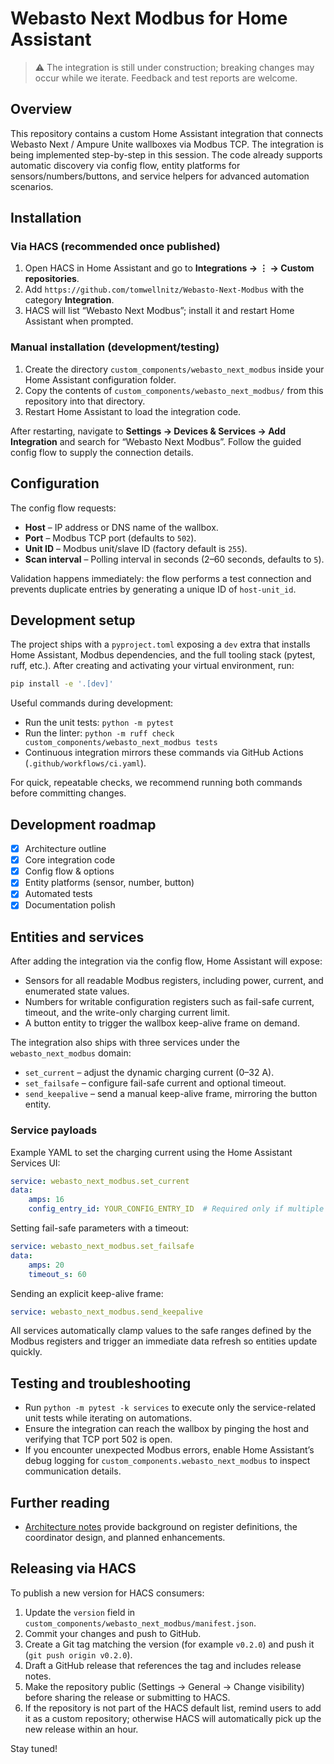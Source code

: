 # Webasto Next Modbus for Home Assistant

> ⚠️ The integration is still under construction; breaking changes may occur while we iterate. Feedback and test reports are welcome.

## Overview

This repository contains a custom Home Assistant integration that connects Webasto Next / Ampure Unite wallboxes via Modbus TCP. The integration is being implemented step-by-step in this session. The code already supports automatic discovery via config flow, entity platforms for sensors/numbers/buttons, and service helpers for advanced automation scenarios.

## Installation

### Via HACS (recommended once published)

1. Open HACS in Home Assistant and go to **Integrations → ⋮ → Custom repositories**.
2. Add `https://github.com/tomwellnitz/Webasto-Next-Modbus` with the category **Integration**.
3. HACS will list “Webasto Next Modbus”; install it and restart Home Assistant when prompted.

### Manual installation (development/testing)

1. Create the directory `custom_components/webasto_next_modbus` inside your Home Assistant configuration folder.
2. Copy the contents of `custom_components/webasto_next_modbus/` from this repository into that directory.
3. Restart Home Assistant to load the integration code.

After restarting, navigate to **Settings → Devices & Services → Add Integration** and search for “Webasto Next Modbus”. Follow the guided config flow to supply the connection details.

## Configuration

The config flow requests:

- **Host** – IP address or DNS name of the wallbox.
- **Port** – Modbus TCP port (defaults to `502`).
- **Unit ID** – Modbus unit/slave ID (factory default is `255`).
- **Scan interval** – Polling interval in seconds (2–60 seconds, defaults to `5`).

Validation happens immediately: the flow performs a test connection and prevents duplicate entries by generating a unique ID of `host-unit_id`.

## Development setup

The project ships with a `pyproject.toml` exposing a `dev` extra that installs Home Assistant, Modbus dependencies, and the full tooling stack (pytest, ruff, etc.). After creating and activating your virtual environment, run:

```bash
pip install -e '.[dev]'
```

Useful commands during development:

- Run the unit tests: `python -m pytest`
- Run the linter: `python -m ruff check custom_components/webasto_next_modbus tests`
- Continuous integration mirrors these commands via GitHub Actions (`.github/workflows/ci.yaml`).

For quick, repeatable checks, we recommend running both commands before committing changes.

## Development roadmap

- [x] Architecture outline
- [x] Core integration code
- [x] Config flow & options
- [x] Entity platforms (sensor, number, button)
- [x] Automated tests
- [x] Documentation polish

## Entities and services

After adding the integration via the config flow, Home Assistant will expose:

- Sensors for all readable Modbus registers, including power, current, and enumerated state values.
- Numbers for writable configuration registers such as fail-safe current, timeout, and the write-only charging current limit.
- A button entity to trigger the wallbox keep-alive frame on demand.

The integration also ships with three services under the `webasto_next_modbus` domain:

- `set_current` – adjust the dynamic charging current (0–32 A).
- `set_failsafe` – configure fail-safe current and optional timeout.
- `send_keepalive` – send a manual keep-alive frame, mirroring the button entity.

### Service payloads

Example YAML to set the charging current using the Home Assistant Services UI:

```yaml
service: webasto_next_modbus.set_current
data:
	amps: 16
	config_entry_id: YOUR_CONFIG_ENTRY_ID  # Required only if multiple wallboxes are configured
```

Setting fail-safe parameters with a timeout:

```yaml
service: webasto_next_modbus.set_failsafe
data:
	amps: 20
	timeout_s: 60
```

Sending an explicit keep-alive frame:

```yaml
service: webasto_next_modbus.send_keepalive
```

All services automatically clamp values to the safe ranges defined by the Modbus registers and trigger an immediate data refresh so entities update quickly.

## Testing and troubleshooting

- Run `python -m pytest -k services` to execute only the service-related unit tests while iterating on automations.
- Ensure the integration can reach the wallbox by pinging the host and verifying that TCP port 502 is open.
- If you encounter unexpected Modbus errors, enable Home Assistant’s debug logging for `custom_components.webasto_next_modbus` to inspect communication details.

## Further reading

- [Architecture notes](docs/architecture.md) provide background on register definitions, the coordinator design, and planned enhancements.

## Releasing via HACS

To publish a new version for HACS consumers:

1. Update the `version` field in `custom_components/webasto_next_modbus/manifest.json`.
2. Commit your changes and push to GitHub.
3. Create a Git tag matching the version (for example `v0.2.0`) and push it (`git push origin v0.2.0`).
4. Draft a GitHub release that references the tag and includes release notes.
5. Make the repository public (Settings → General → Change visibility) before sharing the release or submitting to HACS.
6. If the repository is not part of the HACS default list, remind users to add it as a custom repository; otherwise HACS will automatically pick up the new release within an hour.

Stay tuned!
